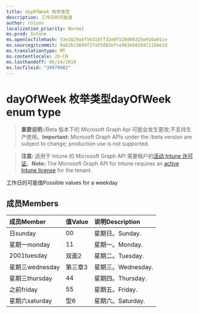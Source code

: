 ```yaml
---
title: dayOfWeek 枚举类型
description: 工作日的可能值
author: rolyon
localization_priority: Normal
ms.prod: Intune
ms.openlocfilehash: 53e3829abf56318ff32e0f528d08325e910a01ce
ms.sourcegitcommit: 0a62bc5849f27a55d83efce9b3eb01b9711bbe1d
ms.translationtype: MT
ms.contentlocale: zh-CN
ms.lasthandoff: 06/14/2019
ms.locfileid: "34979982"
---
```

# <a name="dayofweek-enum-type"></a><span data-ttu-id="02beb-103">dayOfWeek 枚举类型</span><span class="sxs-lookup"><span data-stu-id="02beb-103">dayOfWeek enum type</span></span>

> <span data-ttu-id="02beb-104">**重要说明:**/Beta 版本下的 Microsoft Graph Api 可能会发生更改;不支持生产使用。</span><span class="sxs-lookup"><span data-stu-id="02beb-104">**Important:** Microsoft Graph APIs under the /beta version are subject to change; production use is not supported.</span></span>

> <span data-ttu-id="02beb-105">**注意:** 适用于 Intune 的 Microsoft Graph API 需要租户的[活动 Intune 许可证](https://go.microsoft.com/fwlink/?linkid=839381)。</span><span class="sxs-lookup"><span data-stu-id="02beb-105">**Note:** The Microsoft Graph API for Intune requires an [active Intune license](https://go.microsoft.com/fwlink/?linkid=839381) for the tenant.</span></span>

<span data-ttu-id="02beb-106">工作日的可能值</span><span class="sxs-lookup"><span data-stu-id="02beb-106">Possible values for a weekday</span></span>

## <a name="members"></a><span data-ttu-id="02beb-107">成员</span><span class="sxs-lookup"><span data-stu-id="02beb-107">Members</span></span>
|<span data-ttu-id="02beb-108">成员</span><span class="sxs-lookup"><span data-stu-id="02beb-108">Member</span></span>|<span data-ttu-id="02beb-109">值</span><span class="sxs-lookup"><span data-stu-id="02beb-109">Value</span></span>|<span data-ttu-id="02beb-110">说明</span><span class="sxs-lookup"><span data-stu-id="02beb-110">Description</span></span>|
|:---|:---|:---|
|<span data-ttu-id="02beb-111">日</span><span class="sxs-lookup"><span data-stu-id="02beb-111">sunday</span></span>|<span data-ttu-id="02beb-112">0</span><span class="sxs-lookup"><span data-stu-id="02beb-112">0</span></span>|<span data-ttu-id="02beb-113">星期日。</span><span class="sxs-lookup"><span data-stu-id="02beb-113">Sunday.</span></span>|
|<span data-ttu-id="02beb-114">星期一</span><span class="sxs-lookup"><span data-stu-id="02beb-114">monday</span></span>|<span data-ttu-id="02beb-115">1</span><span class="sxs-lookup"><span data-stu-id="02beb-115">1</span></span>|<span data-ttu-id="02beb-116">星期一。</span><span class="sxs-lookup"><span data-stu-id="02beb-116">Monday.</span></span>|
|<span data-ttu-id="02beb-117">2001</span><span class="sxs-lookup"><span data-stu-id="02beb-117">tuesday</span></span>|<span data-ttu-id="02beb-118">双面</span><span class="sxs-lookup"><span data-stu-id="02beb-118">2</span></span>|<span data-ttu-id="02beb-119">星期二。</span><span class="sxs-lookup"><span data-stu-id="02beb-119">Tuesday.</span></span>|
|<span data-ttu-id="02beb-120">星期三</span><span class="sxs-lookup"><span data-stu-id="02beb-120">wednesday</span></span>|<span data-ttu-id="02beb-121">第三章</span><span class="sxs-lookup"><span data-stu-id="02beb-121">3</span></span>|<span data-ttu-id="02beb-122">星期三。</span><span class="sxs-lookup"><span data-stu-id="02beb-122">Wednesday.</span></span>|
|<span data-ttu-id="02beb-123">星期三</span><span class="sxs-lookup"><span data-stu-id="02beb-123">thursday</span></span>|<span data-ttu-id="02beb-124">4</span><span class="sxs-lookup"><span data-stu-id="02beb-124">4</span></span>|<span data-ttu-id="02beb-125">星期四。</span><span class="sxs-lookup"><span data-stu-id="02beb-125">Thursday.</span></span>|
|<span data-ttu-id="02beb-126">之前</span><span class="sxs-lookup"><span data-stu-id="02beb-126">friday</span></span>|<span data-ttu-id="02beb-127">5</span><span class="sxs-lookup"><span data-stu-id="02beb-127">5</span></span>|<span data-ttu-id="02beb-128">星期五。</span><span class="sxs-lookup"><span data-stu-id="02beb-128">Friday.</span></span>|
|<span data-ttu-id="02beb-129">星期六</span><span class="sxs-lookup"><span data-stu-id="02beb-129">saturday</span></span>|<span data-ttu-id="02beb-130">型</span><span class="sxs-lookup"><span data-stu-id="02beb-130">6</span></span>|<span data-ttu-id="02beb-131">星期六。</span><span class="sxs-lookup"><span data-stu-id="02beb-131">Saturday.</span></span>|






